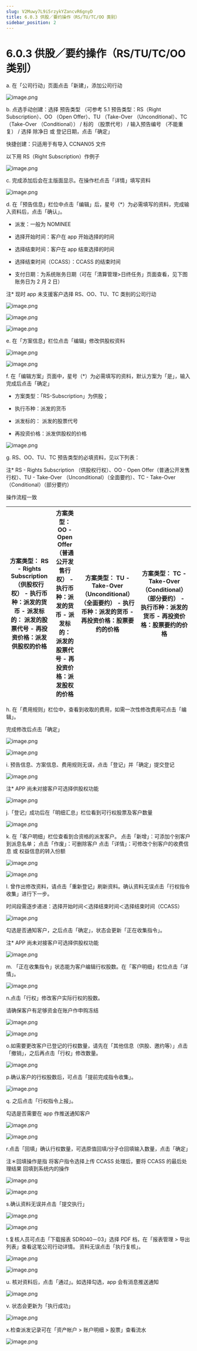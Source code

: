 ```yaml
---
slug: V2Muwy7L9i5rzykYZancvR6gnyD
title: 6.0.3 供股／要约操作（RS/TU/TC/OO 类别）
sidebar_position: 2
---
```



# 6.0.3 供股／要约操作（RS/TU/TC/OO 类别）


a. 在「公司行动」页面点击「新建」，添加公司行动


![image.png](/assets/50547cc3905f3671d43b2ee89001f4d2.png)


b. 点选手动创建：选择 预告类型 （可参考 5.1 预告类型：RS（Right Subscription）、OO （Open Offer）、TU （Take-Over （Unconditional）、TC （Take-Over （Conditional）） / 标的 （股票代号） / 输入预告编号  （不能重复） / 选择 除净日 或 登记日期，点击「确定」


快捷创建：只适用于有导入 CCNAN05 文件


以下用 RS（Right Subscription）作例子


![image.png](/assets/46a95f09b18bb62d30972a04d3635cfa.png)


c. 完成添加后会在主版面显示。在操作栏点击「详情」填写资料


![image.png](/assets/5795c6a2525bc0d44ffd6895d566ecde.png)


d. 在「预告信息」栏位中点击「编辑」后，星号（*）为必需填写的资料，完成输入资料后，点击「确认」。



- 派发：一般为 NOMINEE


- 选择开始时间：客户在 app 开始选择的时间


- 选择结束时间：客户在 app 结束选择的时间


- 选择结束时间（CCASS）：CCASS 的结束时间
- 支付日期：为系统账务日期（可在「清算管理>日终任务」页面查看，见下图账务日为 2 月 2 日）

注* 现时 app 未支援客户选择 RS、OO、TU、TC 类别的公司行动


![image.png](/assets/818285dcbb9a95d7e7f295cea2023bf3.png)


![image.png](/assets/b39944e277b18e4f5f69ab76649165f8.png)


![image.png](/assets/dbf150281dc0794915fa3f141977107f.png)


e.  在「方案信息」栏位点击「编辑」修改供股权资料


![image.png](/assets/6b1146c69c20bf129a4e5145fd75095a.png)


![image.png](/assets/613eabd2044dd7103a830ed76a6e4966.png)


f. 在「编辑方案」页面中，星号（*）为必需填写的资料，默认方案为「是」，输入完成后点击「确定」


- 方案类型：「RS-Subscription」为供股；


- 执行币种：派发的货币


- 派发标的： 派发的股票代号


- 再投资价格：派发供股权的价格


![image.png](/assets/47e80440ecbfa808b2100c9e15401465.png)


g. RS、OO、TU、TC 预告类型的必填资料，见以下列表：


注* RS - Rights Subscription （供股权行权）、OO - Open Offer（普通公开发售行权）、TU - Take-Over （Unconditional）（全面要约）、TC - Take-Over （Conditional）（部分要约） 


操作流程一致


| 方案类型： **RS - Rights Subscription （供股权行权）**   - 执行币种：派发的货币 - 派发标的： 派发的股票代号 - 再投资价格：派发供股权的价格   | 方案类型： **OO - Open Offer（普通公开发售行权）**  - 执行币种：派发的货币 - 派发标的： 派发的股票代号 - 再投资价格：派发股权的价格   | 方案类型： **TU - Take-Over （Unconditional）（全面要约）**  - 执行币种：派发的货币 - 再投资价格：股票要约的价格    | 方案类型： **TC - Take-Over （Conditional）（部分要约）**   - 执行币种：派发的货币 - 再投资价格：股票要约的价格    |
| -------------------------------------------------------------------------------------------- | ----------------------------------------------------------------------------------- | ------------------------------------------------------------------------------- | ------------------------------------------------------------------------------ |


h. 在「费用规则」栏位中，查看到收取的费用，如需一次性修改费用可点击「编辑」。


完成修改后点击「确定」


![image.png](/assets/4c420f2f0eb8053c61062c885d23f83d.png)


![image.png](/assets/581c87f2642ade18a5ec31ff4f5edb95.png)


i. 预告信息、方案信息、费用规则无误，点击「登记」并「确定」提交登记


![image.png](/assets/70010708b0ccb4ece7463e62d051fcc5.png)


注* APP 尚未对接客户可选择供股权功能


![image.png](/assets/82b9c17a07ebc75399ed652602aabe2f.png)


j.「登记」成功后在「明细汇总」栏位看到可行权股票及客户数量


![image.png](/assets/9ee01e6e45af38964e43d9f0101bd1ae.png)


k. 在「客户明细」栏位查看到合资格的派发客户。
点击「新增」：可添加个别客户到派息名单；
点击「作废」：可删除客户
点击「详情」：可修改个别客户的收费信息 或 权益信息的转入份额


![image.png](/assets/d4e2a55c7a3acfa37ff0f828e912e3c8.png)


![image.png](/assets/d11cb5d9545b5e7e0cda669474c188d4.png)


l. 曾作出修改资料，请点击「重新登记」刷新资料。确认资料无误点击「行权指令收集」进行下一步。


时间段需逐步递进：选择开始时间＜选择结束时间＜选择结束时间（CCASS）


![image.png](/assets/80dedead9feee5536d02c611ff97889e.png)


勾选是否通知客户，之后点击「确定」，状态会更新「正在收集指令」。


注* APP 尚未对接客户可选择供股权功能


![image.png](/assets/581c557e7591e818c55605ef5026e1e5.png)


m. 「正在收集指令」状态能为客户编辑行权股数。在「客户明细」栏位点击「详情」。


![image.png](/assets/3acb720eef0784d296c9e96fa24a149a.png)


n.点击「行权」修改客户实际行权的股数。


请确保客户有足够资金在账户作申购冻结


![image.png](/assets/4ed7199cad568b84bc14a57f27c8a9f5.png)


![image.png](/assets/bfa834ff0af264204f8ec8abf8f6614f.png)


o.如需要更改客户已登记的行权数量，请先在「其他信息（供股、邀约等）」点击「撤销」，之后再点击「行权」修改数量。


![image.png](/assets/f9132468c3c920fdf84999f96436c855.png)


p.确认客户的行权股数后，可点击「提前完成指令收集」。


![image.png](/assets/b718676bd76ac548d0e2af8d46e27f97.png)


q. 之后点击「行权指令上报」。


勾选是否需要在 app 作推送通知客户


![image.png](/assets/1aa03188bd13bfaa28beda4e4d487b6b.png)


![image.png](/assets/835662113eb55cae5add946f6ab9fe4e.png)


r.点击「回填」确认行权数量，可选原值回填/分子仓回填输入数量，点击「确定」


注＊回填操作是指 将客户指令选择上传 CCASS 处理后，要将 CCASS 的最后处理结果 回填到系统内的操作


![image.png](/assets/c53c11b29a464cb81ffc0c4e1b0db39c.png)


![image.png](/assets/2c8e84c32ab982059e195b57bf6aa881.png)


s.确认资料无误并点击「提交执行」


![image.png](/assets/5085a6d32d286c071197f916a732e4c3.png)


![image.png](/assets/30ff95001cfbe8a26bb8b3da931f1c37.png)


t.复核人员可点击「下载报表 SDR040－03」选择 PDF 档，在「报表管理 > 导出列表」查看这笔公司行动详情。
资料无误点击「执行复核」。


![image.png](/assets/05278e431b95f0c539fb0f2053f3c6ac.png)


![image.png](/assets/6b94039d37624eeea303a1bbfeab510d.png)


u. 核对资料后，点击「通过」。如选择勾选，app 会有消息推送通知


![image.png](/assets/b351111d10b538851489e17d07b06f27.png)


v. 状态会更新为「执行成功」


![image.png](/assets/a98c821202c6c929ea68898b4f4448ed.png)


x.检查派发记录可在「资产帐户 > 账户明细 > 股票」查看流水


![image.png](/assets/4761e4554bd559e9c135aa76107202cf.png)


